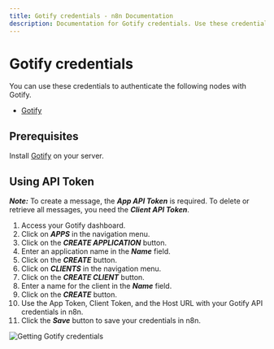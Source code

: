 ```yaml
---
title: Gotify credentials - n8n Documentation
description: Documentation for Gotify credentials. Use these credentials to authenticate Gotify in n8n, a workflow automation platform.
---
```


# Gotify credentials

You can use these credentials to authenticate the following nodes with Gotify.

- [Gotify](/integrations/builtin/app-nodes/n8n-nodes-base.gotify/)

## Prerequisites

Install [Gotify](https://gotify.net/docs/install) on your server.

## Using API Token

***Note:*** To create a message, the ***App API Token*** is required. To delete or retrieve all messages, you need the ***Client API Token***.

1. Access your Gotify dashboard.
2. Click on ***APPS*** in the navigation menu.
3. Click on the ***CREATE APPLICATION*** button.
4. Enter an application name in the ***Name*** field.
5. Click on the ***CREATE*** button.
6. Click on ***CLIENTS*** in the navigation menu.
7. Click on the ***CREATE CLIENT*** button.
8. Enter a name for the client in the ***Name*** field.
9. Click on the ***CREATE*** button.
10. Use the App Token, Client Token, and the Host URL with your Gotify API credentials in n8n.
11. Click the ***Save*** button to save your credentials in n8n.

![Getting Gotify credentials](/_images/integrations/builtin/credentials/gotify/using-api.gif)

